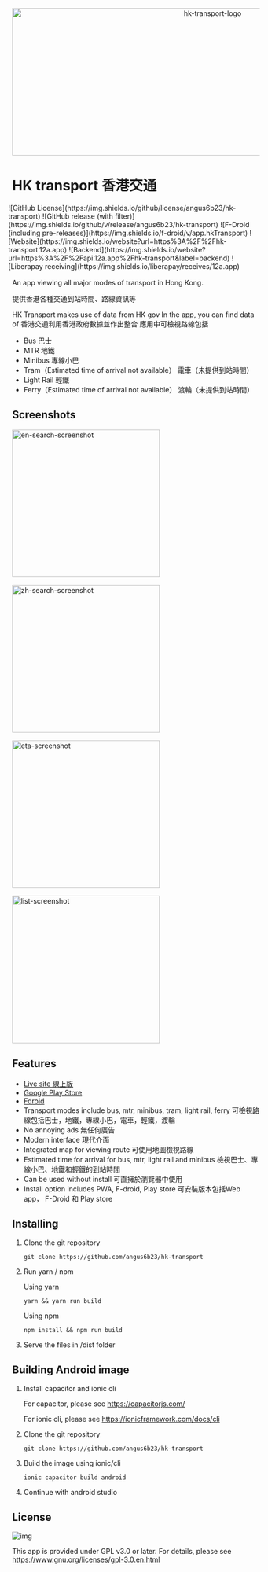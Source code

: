 <div align = center>
<img src="https://raw.githubusercontent.com/angus6b23/hk-transport/master/assets/logo.svg" width="800" height="300" alt="hk-transport-logo">
</div>

# HK transport 香港交通
<div style="display: flex; gap: 0.5rem; margin-bottom: 1rem; margin-left: -0.5rem">
![GitHub License](https://img.shields.io/github/license/angus6b23/hk-transport)
![GitHub release (with filter)](https://img.shields.io/github/v/release/angus6b23/hk-transport)
![F-Droid (including pre-releases)](https://img.shields.io/f-droid/v/app.hkTransport)
![Website](https://img.shields.io/website?url=https%3A%2F%2Fhk-transport.12a.app)
![Backend](https://img.shields.io/website?url=https%3A%2F%2Fapi.12a.app%2Fhk-transport&label=backend)
![Liberapay receiving](https://img.shields.io/liberapay/receives/12a.app)
</div>

An app viewing all major modes of transport in Hong Kong.

提供香港各種交通到站時間、路線資訊等

HK Transport makes use of data from HK gov
In the app, you can find data of
香港交通利用香港政府數據並作出整合
應用中可檢視路線包括

-   Bus 巴士
-   MTR 地鐵
-   Minibus 專線小巴
-   Tram（Estimated time of arrival not available）
    電車（未提供到站時間）
-   Light Rail 輕鐵
-   Ferry（Estimated time of arrival not available）
    渡輪（未提供到站時間）

## Screenshots
<div style="display: flex; flex-wrap: wrap; gap: 1rem">
<img src="https://raw.githubusercontent.com/angus6b23/hk-transport/master/metadata/en-US/images/phoneScreenshots/en-1.png" width="300" alt="en-search-screenshot">
<img src="https://raw.githubusercontent.com/angus6b23/hk-transport/master/metadata/zh-TW/images/phoneScreenshots/zh-1.png" width="300" alt="zh-search-screenshot">
<img src="https://raw.githubusercontent.com/angus6b23/hk-transport/master/metadata/en-US/images/phoneScreenshots/en-3.png" width="300" alt="eta-screenshot">
<img src="https://raw.githubusercontent.com/angus6b23/hk-transport/master/metadata/zh-TW/images/phoneScreenshots/zh-4.png" width="300" alt="list-screenshot">
</div>



## Features 

-   [Live site 線上版](https://hk-transport.12a.app)
-   [Google Play Store](https://play.google.com/store/apps/details?id=app.hkTransport)
-   [Fdroid](https://f-droid.org/zh_Hant/packages/app.hkTransport/)
-   Transport modes include bus, mtr, minibus, tram, light rail, ferry
    可檢視路線包括巴士，地鐵，專線小巴，電車，輕鐵，渡輪
-   No annoying ads
    無任何廣告
-   Modern interface
    現代介面
-   Integrated map for viewing route
    可使用地圖檢視路線
-   Estimated time for arrival for bus, mtr, light rail and minibus 檢視巴士、專線小巴、地鐵和輕鐵的到站時間
-   Can be used without install
    可直擁於瀏覽器中使用
-   Install option includes PWA, F-droid, Play store
    可安裝版本包括Web app， F-Droid 和 Play store

## Installing

1.  Clone the git repository

    `git clone https://github.com/angus6b23/hk-transport`

2.  Run yarn / npm

    Using yarn

    `yarn && yarn run build`

    Using npm

    `npm install && npm run build`

3.  Serve the files in /dist folder

## Building Android image

1. Install capacitor and ionic cli

    For capacitor, please see https://capacitorjs.com/

    For ionic cli, please see https://ionicframework.com/docs/cli

2. Clone the git repository

    `git clone https://github.com/angus6b23/hk-transport`

3. Build the image using ionic/cli

    `ionic capacitor build android`

4. Continue with android studio

## License

![img](https://www.gnu.org/graphics/gplv3-or-later.svg)

This app is provided under GPL v3.0 or later. For details, please see https://www.gnu.org/licenses/gpl-3.0.en.html
